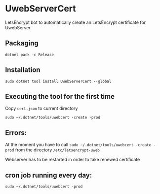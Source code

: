 # UwebServerCert
LetsEncrypt bot to automatically create an LetsEncrypt certificate for UwebServer

## Packaging
```
dotnet pack -c Release
```

## Installation
```
sudo dotnet tool install UwebServerCert --global
```

## Executing the tool for the first time

Copy ```cert.json``` to current directory

```
sudo ~/.dotnet/tools/uwebcert -create -prod
``` 
## Errors:
At the moment you have to call ```sudo ~/.dotnet/tools/uwebcert -create -prod``` from the directory ```/etc/letsencrypt-uweb```

Webserver has to be restarted in order to take renewed certificate

## cron job running every day:

```
sudo ~/.dotnet/tools/uwebcert -prod
``` 
